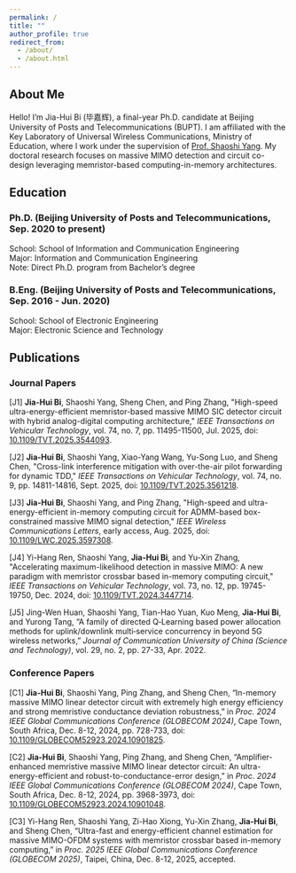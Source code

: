 ```yaml
---
permalink: /
title: ""
author_profile: true
redirect_from: 
  - /about/
  - /about.html
---
```


## About Me

Hello! I’m Jia-Hui Bi (毕嘉辉), a final-year Ph.D. candidate at Beijing University of Posts and Telecommunications (BUPT). I am affiliated with the Key Laboratory of Universal Wireless Communications, Ministry of Education, where I work under the supervision of [Prof. Shaoshi Yang](https://teacher.bupt.edu.cn/yangshaoshi/zh_CN/). My doctoral research focuses on massive MIMO detection and circuit co-design leveraging memristor-based computing-in-memory architectures.

## Education

### Ph.D. (Beijing University of Posts and Telecommunications, Sep. 2020 to present)
School:  School of Information and Communication Engineering  
Major: Information and Communication Engineering  
Note: Direct Ph.D. program from Bachelor’s degree

### B.Eng. (Beijing University of Posts and Telecommunications, Sep. 2016 - Jun. 2020)
School:  School of Electronic Engineering  
Major: Electronic Science and Technology  

## Publications

### Journal Papers

[J1] **Jia-Hui Bi**, Shaoshi Yang, Sheng Chen, and Ping Zhang, "High-speed ultra-energy-efficient memristor-based massive MIMO SIC detector circuit with hybrid analog-digital computing architecture," *IEEE Transactions on Vehicular Technology*, vol. 74, no. 7, pp. 11495-11500, Jul. 2025, doi: [10.1109/TVT.2025.3544093](https://ieeexplore.ieee.org/document/11017468).

[J2] **Jia-Hui Bi**, Shaoshi Yang, Xiao-Yang Wang, Yu-Song Luo, and Sheng Chen, "Cross-link interference mitigation with over-the-air pilot forwarding for dynamic TDD," *IEEE Transactions on Vehicular Technology*, vol. 74, no. 9, pp. 14811-14816, Sept. 2025, doi: [10.1109/TVT.2025.3561218](https://ieeexplore.ieee.org/document/10989763).

[J3] **Jia-Hui Bi**, Shaoshi Yang, and Ping Zhang, "High-speed and ultra-energy-efficient in-memory computing circuit for ADMM-based box-constrained massive MIMO signal detection," *IEEE Wireless Communications Letters*, early access, Aug. 2025, doi: [10.1109/LWC.2025.3597308](https://ieeexplore.ieee.org/document/11121883).

[J4] Yi-Hang Ren, Shaoshi Yang, **Jia-Hui Bi**, and Yu-Xin Zhang, "Accelerating maximum-likelihood detection in massive MIMO: A new paradigm with memristor crossbar based in-memory computing circuit," *IEEE Transactions on Vehicular Technology*, vol. 73, no. 12, pp. 19745-19750, Dec. 2024, doi: [10.1109/TVT.2024.3447714](https://ieeexplore.ieee.org/document/10738291).

[J5] Jing-Wen Huan, Shaoshi Yang, Tian-Hao Yuan, Kuo Meng, **Jia-Hui Bi**, and Yurong Tang, “A family of directed Q‑Learning based power allocation methods for uplink/downlink multi‑service concurrency in beyond 5G wireless networks,” *Journal of Communication University of China (Science and Technology)*, vol. 29, no. 2, pp. 27-33, Apr. 2022.

### Conference Papers

[C1] **Jia-Hui Bi**, Shaoshi Yang, Ping Zhang, and Sheng Chen, “In-memory massive MIMO linear detector circuit with extremely high energy efficiency and strong memristive conductance deviation robustness,” in *Proc. 2024 IEEE Global Communications Conference (GLOBECOM 2024)*, Cape Town, South Africa, Dec. 8-12, 2024, pp. 728-733, doi: [10.1109/GLOBECOM52923.2024.10901825](https://ieeexplore.ieee.org/document/10901825).

[C2] **Jia-Hui Bi**, Shaoshi Yang, Ping Zhang, and Sheng Chen, “Amplifier-enhanced memristive massive MIMO linear detector circuit: An ultra-energy-efficient and robust-to-conductance-error design,” in *Proc. 2024 IEEE Global Communications Conference (GLOBECOM 2024)*, Cape Town, South Africa, Dec. 8-12, 2024, pp. 3968-3973, doi: [10.1109/GLOBECOM52923.2024.10901048](https://ieeexplore.ieee.org/document/10901048).

[C3] Yi-Hang Ren, Shaoshi Yang, Zi-Hao Xiong, Yu-Xin Zhang, **Jia-Hui Bi**, and Sheng Chen, “Ultra-fast and energy-efficient channel estimation for massive MIMO-OFDM systems with memristor crossbar based in-memory computing,” in *Proc. 2025 IEEE Global Communications Conference (GLOBECOM 2025)*, Taipei, China, Dec. 8-12, 2025, accepted. 
